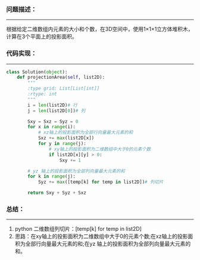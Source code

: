 
### 问题描述：
***
根据给定二维数组内元素的大小和个数，在3D空间中，使用1×1×1立方体堆积木，计算在3个平面上的投影面积。
### 代码实现：
***
```python
class Solution(object):
    def projectionArea(self, list2D):
        """
        :type grid: List[List[int]]
        :rtype: int
        """
        i = len(list2D)# 行
        j = len(list2D[0])# 列

        Sxy = Sxz = Syz = 0
        for x in range(i):
            # xz轴上的投影面积为全部行向量最大元素的和
            Sxz += max(list2D[x])
            for y in range(j):
                # xy轴上的投影面积为二维数组中大于0的元素个数
                if list2D[x][y] > 0:
                    Sxy += 1

        # yz 轴上的投影面积为全部列向量最大元素的和
        for k in range(j):
            Syz += max([temp[k] for temp in list2D])# 列切片

        return Sxy + Syz + Sxz
```
### 总结：
***
1. python 二维数组列切片：[temp[k] for temp in list2D]
2. 思路：在xy轴上的投影面积为二维数组中大于0的元素个数;在xz轴上的投影面积为全部行向量最大元素的和;在yz 轴上的投影面积为全部列向量最大元素的和。